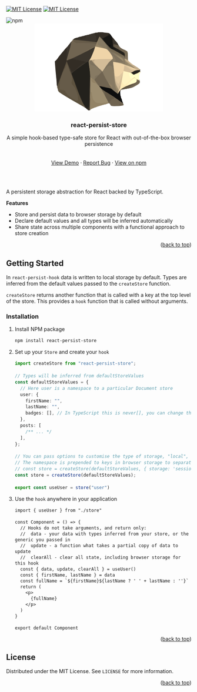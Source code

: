 <!-- Improved compatibility of back to top link: See: https://github.com/othneildrew/Best-README-Template/pull/73 -->

<a name="readme-top"></a>

<!--
*** Thanks for checking out the Best-README-Template. If you have a suggestion
*** that would make this better, please fork the repo and create a pull request
*** or simply open an issue with the tag "enhancement".
*** Don't forget to give the project a star!
*** Thanks again! Now go create something AMAZING! :D
-->

<!-- PROJECT SHIELDS -->
<!--
*** I'm using markdown "reference style" links for readability.
*** Reference links are enclosed in brackets [ ] instead of parentheses ( ).
*** See the bottom of this document for the declaration of the reference variables
*** for contributors-url, forks-url, etc. This is an optional, concise syntax you may use.
*** https://www.markdownguide.org/basic-syntax/#reference-style-links
-->

[![MIT License][license-shield]][license-url]
[![MIT License][react.js]][react-url]

<img alt="npm" src="https://img.shields.io/npm/v/react-persist-store">

<!-- PROJECT LOGO -->
<br />
<div align="center">
  <a href="https://github.com/AndrewWalsh/react-persist-store">
    <img src="https://raw.githubusercontent.com/AndrewWalsh/react-persist-store/main/resources/logo.svg" alt="Logo">
  </a>

<h3 align="center">react-persist-store</h3>

  <p align="center">
    A simple hook-based type-safe store for React with out-of-the-box browser persistence
    <br />
    <br />
    <br />
    <a href="https://andrewwalsh.github.io/react-persist-store/">View Demo</a>
    ·
    <a href="https://github.com/AndrewWalsh/react-persist-store/issues">Report Bug</a>
    ·
    <a href="https://www.npmjs.com/package/react-persist-store">View on npm</a>
  </p>
</div>

<br />
<br />

<!-- ABOUT THE PROJECT -->

A persistent storage abstraction for React backed by TypeScript.

**Features**

- Store and persist data to browser storage by default
- Declare default values and all types will be inferred automatically
- Share state across multiple components with a functional approach to store creation

<p align="right">(<a href="#readme-top">back to top</a>)</p>

<!-- GETTING STARTED -->

## Getting Started

In `react-persist-hook` data is written to local storage by default. Types are inferred from the default values passed to the `createStore` function.

`createStore` returns another function that is called with a key at the top level of the store. This provides a `hook` function that is called without arguments.

### Installation

1. Install NPM package
   ```sh
   npm install react-persist-store
   ```
2. Set up your `Store` and create your `hook`

   ```ts
   import createStore from "react-persist-store";

   // Types will be inferred from defaultStoreValues
   const defaultStoreValues = {
     // Here user is a namespace to a particular Document store
     user: {
       firstName: "",
       lastName: "",
       badges: [], // In TypeScript this is never[], you can change this behaviour with createStore<YourStoreType>(...)
     },
     posts: [
       /** ... */
     ],
   };

   // You can pass options to customise the type of storage, "local", "session", or false to disable persistence
   // The namespace is prepended to keys in browser storage to separate them from other state
   // const store = createStore(defaultStoreValues, { storage: 'session', namespace: 'custom' });
   const store = createStore(defaultStoreValues);

   export const useUser = store("user")
   ```
3. Use the `hook` anywhere in your application
    ```tsx
    import { useUser } from "./store"

    const Component = () => {
      // Hooks do not take arguments, and return only:
      //  data - your data with types inferred from your store, or the generic you passed in
      //  update - a function what takes a partial copy of data to update
      //  clearAll - clear all state, including browser storage for this hook
      const { data, update, clearAll } = useUser()
      const { firstName, lastName } = data
      const fullName = `${firstName}${lastName ? ' ' + lastName : ''}`
      return (
        <p>
          {fullName}
        </p>
      )
    }

    export default Component
    ````

<p align="right">(<a href="#readme-top">back to top</a>)</p>

<!-- LICENSE -->

## License

Distributed under the MIT License. See `LICENSE` for more information.

<p align="right">(<a href="#readme-top">back to top</a>)</p>

<!-- MARKDOWN LINKS & IMAGES -->
<!-- https://www.markdownguide.org/basic-syntax/#reference-style-links -->

[contributors-shield]: https://img.shields.io/github/contributors/AndrewWalsh/react-persist-store.svg?style=for-the-badge
[contributors-url]: https://github.com/AndrewWalsh/react-persist-store/graphs/contributors
[forks-shield]: https://img.shields.io/github/forks/AndrewWalsh/react-persist-store.svg?style=for-the-badge
[forks-url]: https://github.com/AndrewWalsh/react-persist-store/network/members
[stars-shield]: https://img.shields.io/github/stars/AndrewWalsh/react-persist-store.svg?style=for-the-badge
[stars-url]: https://github.com/AndrewWalsh/react-persist-store/stargazers
[issues-shield]: https://img.shields.io/github/issues/AndrewWalsh/react-persist-store.svg?style=for-the-badge
[issues-url]: https://github.com/AndrewWalsh/react-persist-store/issues
[license-shield]: https://img.shields.io/github/license/AndrewWalsh/react-persist-store.svg?style=for-the-badge
[license-url]: https://github.com/AndrewWalsh/react-persist-store/blob/master/LICENSE
[react.js]: https://img.shields.io/badge/React-20232A?style=for-the-badge&logo=react&logoColor=61DAFB
[react-url]: https://reactjs.org/
